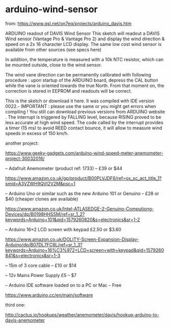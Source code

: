 # arduino-wind-sensor

from: https://www.qsl.net/on7eq/projects/arduino_davis.htm

ARDUINO readout of DAVIS Wind Sensor
This sketch will readout a DAVIS Wind sensor (Vantage Pro & Vantage Pro 2) and display the wind direction & speed on a 2x 16 character LCD display. The same low cost wind sensor is available from other sources (see specs here)




In addition, the temperature is measured with a 10k NTC resistor, which can be mounted outside, close to the wind sensor.

The wind vane direction can be permanently calibrated with following procedure : upon startup of the ARDUINO board, depress the CAL button while the vane is oriented towards the true North.  From that moment on, the correction is stored in EEPROM and readouts will be correct.




This is the sketch  or download it here.   It was compiled with IDE version 0022.- IMPORTANT : please use the same or you might get errors when compiling !  You still can download previous versions from ARDUINO website . The interrupt is triggered by FALLING level, because RISING proved to be less accurate at high wind speed.  The code called by the interrupt provides a timer (15 ms) to avoid REED contact bounce, it will allow to measure wind speeds in excess of 150 km/h.


another project:

https://www.geeky-gadgets.com/arduino-wind-speed-meter-anemometer-project-30032016/


– Adafruit Anemometer (product ref: 1733) – £39 or $44

https://www.amazon.co.uk/gp/product/B00PLVJDF6/ref=ox_sc_act_title_1?smid=A3VZWH9QVI2V2M&psc=1

– Arduino Uno or similar such as the new Arduino 101 or Genuino – £28 or $40 (cheaper clones are available)

https://www.amazon.co.uk/Intel-ATLASEDGE-2-Genuino-Computiong-Devices/dp/B0198HHSSM/ref=sr_1_2?keywords=Arduino+101&qid=1579260820&s=electronics&sr=1-2

– Arduino 16×2 LCD screen with keypad £2.50 or $3.60

https://www.amazon.co.uk/DOLITY-Screen-Expansion-Display-Arduino/dp/B07DL7FC6L/ref=sr_1_3?keywords=Arduino+16%C3%972+LCD+screen+with+keypad&qid=1579260841&s=electronics&sr=1-3

– 15m of 3 core cable – £10 or $14

– 12v Mains Power Supply £5 – $7

– Arduino IDE software loaded on to a PC or Mac – Free

https://www.arduino.cc/en/main/software




third one:

http://cactus.io/hookups/weather/anemometer/davis/hookup-arduino-to-davis-anemometer

